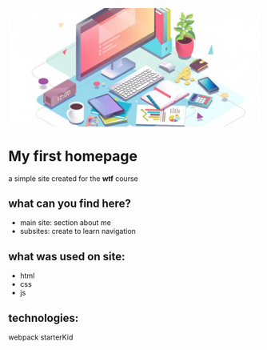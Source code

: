 ![cover](./gh/readme.png)

# My first homepage

a simple site created for the **wtf** course

## what can you find here?

- main site: section about me
- subsites: create to learn navigation

## what was used on site:

- html
- css
- js

## technologies:
webpack starterKid
